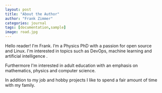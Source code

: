 ```yaml
---
layout: post
title: "About the Author"
author: "Frank Zimmer"
categories: journal
tags: [documentation,sample]
image: road.jpg
---
```


Hello reader! I'm Frank. I’m a Physics PhD with a passion for open source and Linux. I'm interested in topics such as DevOps, machine learning and artificial intelligence .

Furthermore I'm interested in adult education with an emphasis on mathematics, physics and computer science.

In addition to my job and hobby projects I like to spend a fair amount of time with my family.